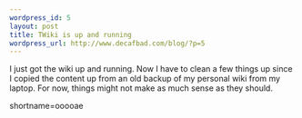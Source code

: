 ```yaml
--- 
wordpress_id: 5
layout: post
title: TWiki is up and running
wordpress_url: http://www.decafbad.com/blog/?p=5
---
```

I just got the wiki up and running.  Now I have to clean a few things up since I copied the content up from an old backup of my personal wiki from my laptop.  For now, things might not make as much sense as they should.
<!--more-->
shortname=ooooae
